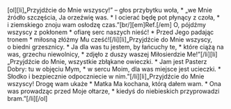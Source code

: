 [ol][li]„Przyjdźcie do Mnie wszyscy!” – głos przybytku woła, * „we Mnie źródło szczęścia, Ja orzeźwię was. * I ocierać będę pot płynący z czoła, * i ziemskiego znoju wam osłodzę czas.”[br/][em]Ref.[/em] O, pójdźmy wszyscy z pokłonem * ofiarę serc naszych nieść! * Przed Jego padając tronem * miłosną złóżmy Mu cześć![/li][li]„Przyjdźcie do Mnie wszyscy, o biedni grzesznicy. * Ja dla was tu jestem, by łańcuchy te, * które ciążą na was, grzechu niewolnicy, * zdjęło z duszy waszej Miłosierdzie Me!”[/li][li]„Przyjdźcie do Mnie, wszystkie zbłąkane owieczki. * Jam jest Pasterz Dobry: tu w objęciu Mym, * w sercu Moim, dla was miejsce jest ucieczki. * Słodko i bezpiecznie odpoczniecie w nim.”[/li][li]„Przyjdźcie do Mnie wszyscy! Drogę wam ukaże * Matka Ma kochana, którą dałem wam. * Ona was prowadząc przed Moje ołtarze, * kiedyś do niebieskich przyprowadzi bram.”[/li][/ol]